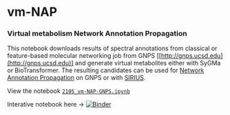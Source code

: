 # vm-NAP

### Virtual metabolism Network Annotation Propagation

This notebook downloads results of spectral annotations from classical or feature-based molecular networking job from GNPS [[http://gnps.ucsd.edu](http://gnps.ucsd.edu)] and generate virtual metabolites either with SyGMa or BioTransformer. The resulting candidates can be used for [Network Annotation Propagation](https://ccms-ucsd.github.io/GNPSDocumentation/nap/) on GNPS or with [SIRIUS](https://boecker-lab.github.io/docs.sirius.github.io/install/).


View the notebook
[`2105_vm-NAP-GNPS.ipynb`](https://nbviewer.jupyter.org/github/lfnothias/vm-NAP/blob/main/2105_vm-NAP-GNPS.ipynb)


Interative notebook here -> [![Binder](https://mybinder.org/badge_logo.svg)](https://mybinder.org/v2/gh/lfnothias/vm-NAP/main?urlpath=lab/tree/2105_vm-NAP-GNPS.ipynb)